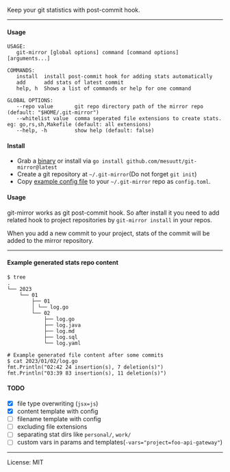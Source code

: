 Keep your git statistics with post-commit hook.

---

#### Usage

```shell
USAGE:
   git-mirror [global options] command [command options] [arguments...]

COMMANDS:
   install  install post-commit hook for adding stats automatically
   add      add stats of latest commit
   help, h  Shows a list of commands or help for one command

GLOBAL OPTIONS:
   --repo value       git repo directory path of the mirror repo (default: "$HOME/.git-mirror")
   --whitelist value  comma seperated file extensions to create stats. eg: go,rs,sh,Makefile (default: all extensions)
   --help, -h         show help (default: false)
```

#### Install
- Grab a [binary](https://github.com/mesuutt/git-mirror/releases) or install via `go install github.com/mesuutt/git-mirror@latest`
- Create a git repository at `~/.git-mirror`(Do not forget `git init`)
- Copy [example config file](https://github.com/mesuutt/git-mirror/blob/main/example.config.toml) to your `~/.git-mirror` repo as `config.toml`. 

#### Usage

git-mirror works as git post-commit hook. 
So after install it you need to add related hook to project repositories by `git-mirror install` in your repos.  

When you add a new commit to your project, stats of the commit will be added to the mirror repository.


----

#### Example generated stats repo content
```shell
$ tree
.
└── 2023
    └── 01
        ├── 01
        │ └── log.go
        └── 02
            ├── log.go
            ├── log.java
            ├── log.md
            ├── log.sql
            └── log.yaml

# Example generated file content after some commits
$ cat 2023/01/02/log.go
fmt.Println("02:42 24 insertion(s), 7 deletion(s)")
fmt.Println("03:39 83 insertion(s), 11 deletion(s)")
```

#### TODO
- [x] file type overwriting (`jsx=js`)
- [x] content template with config
- [ ] filename template with config
- [ ] excluding file extensions
- [ ] separating stat dirs like `personal/`, `work/`
- [ ] custom vars in params and templates(`-vars="project=foo-api-gateway"`)

----

License: MIT
